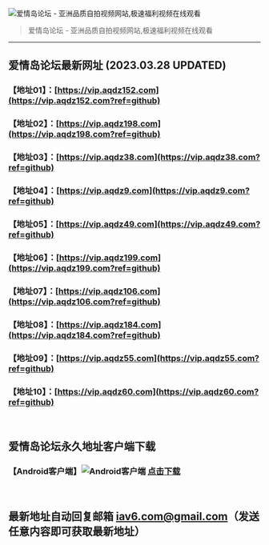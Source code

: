 ![爱情岛论坛 - 亚洲品质自拍视频网站,极速福利视频在线观看](http://ww1.sinaimg.cn/large/007drMcOgy1g5i6x3ua0xj30eg0393yo.jpg)
> 爱情岛论坛 - 亚洲品质自拍视频网站,极速福利视频在线观看

---

## 爱情岛论坛最新网址 (2023.03.28 UPDATED)
### 【地址01】：[https://vip.aqdz152.com](https://vip.aqdz152.com?ref=github)
### 【地址02】：[https://vip.aqdz198.com](https://vip.aqdz198.com?ref=github)
### 【地址03】：[https://vip.aqdz38.com](https://vip.aqdz38.com?ref=github)
### 【地址04】：[https://vip.aqdz9.com](https://vip.aqdz9.com?ref=github)
### 【地址05】：[https://vip.aqdz49.com](https://vip.aqdz49.com?ref=github)
### 【地址06】：[https://vip.aqdz199.com](https://vip.aqdz199.com?ref=github)
### 【地址07】：[https://vip.aqdz106.com](https://vip.aqdz106.com?ref=github)
### 【地址08】：[https://vip.aqdz184.com](https://vip.aqdz184.com?ref=github)
### 【地址09】：[https://vip.aqdz55.com](https://vip.aqdz55.com?ref=github)
### 【地址10】：[https://vip.aqdz60.com](https://vip.aqdz60.com?ref=github)
<br>

## 爱情岛论坛永久地址客户端下载
### 【Android客户端】![Android客户端](https://ww1.sinaimg.cn/large/007drMcOgy1fzljgv278jj300f00ia9t.jpg) [点击下载](https://app.aqdlt.app/v1/aqdlt_android_0828.apk)

<br>

## 最新地址自动回复邮箱 [iav6.com@gmail.com](mailto:iav6.com@gmail.com)（发送任意内容即可获取最新地址）
